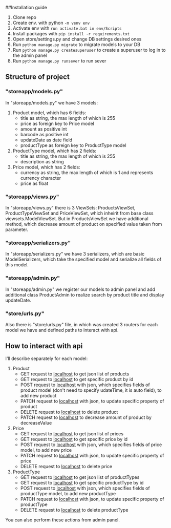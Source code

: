 ##Installation guide
1. Clone repo
2. Create env. with python ``` -m venv env ```
3. Activate env with ``` run activate.bat in env/Scripts ```
4. Install packages with ``` pip install -r requirements.txt ```
5. Open store/settings.py and change DB settings desired ones
6. Run ``` python manage.py migrate ``` to migrate models to your DB
7. Run ``` python manage.py createsuperuser ``` to create a superuser to log in to the admin panel
8. Run ``` python manage.py runsever ``` to run sever

## Structure of project

### "storeapp/models.py"

In "storeapp/models.py" we have 3 models:
1. Product model, which has 6 fields:
   - title as string, the max length of which is 255
   - price as foreign key to Price model
   - amount as positive int
   - barcode as positive int
   - updateDate as date field
   - productType as foreign key to ProductType model
2. ProductType model, which has 2 fields:
   - title as string, the max length of which is 255
   - description as string
3. Price model, which has 2 fields:
   - currency as string, the max length of which is 1 and represents currency character
   - price as float

### "storeapp/views.py"
In "storeapp/views.py" there is 3 ViewSets: ProductsViewSet, ProductTypeViewSet and PriceViewSet, which inheirit from base class viewsets.ModelViewSet. But in ProductsViewSet we have additional method, which decrease amount of product on specified value taken from parameter.

### "storeapp/serializers.py"
In "storeapp/serializers.py" we have 3 serializers, which are basic ModelSerializers, which take the specified model and serialize all fields of this model.

### "storeapp/admin.py"
In "storeapp/admin.py" we register our models to admin panel and add additional class ProductAdmin to realize search by product title and display updateDate.

### "store/urls.py"
Also there is "store/urls.py" file, in which was created 3 routers for each model we have and defined paths to interact with api.

## How to interact with api

I'll describe separately for each model:
1. Product
   - GET request to [localhost](127.0.0.1/api/product) to get json list of products
   - GET request to [localhost](127.0.0.1/api/product/<pk>) to get specific product by id
   - POST request to [localhost](127.0.0.1/api/product/) with json, which specifies fields of product model (don't need to specify udateTime, it is auto field), to add new product
   - PATCH request to [localhost](127.0.0.1/api/product/<pk>) with json, to update specific property of product
   - DELETE request to [localhost](127.0.0.1/api/product/<pk>) to delete product
   - PATCH request to [localhost](127.0.0.1/api/product/<pk>/updateAmount/<decreaseValue>) to decrease amount of product by decreaseValue
2. Price
   - GET request to [localhost](127.0.0.1/api/price) to get json list of prices
   - GET request to [localhost](127.0.0.1/api/price/<pk>) to get specific price by id
   - POST request to [localhost](127.0.0.1/api/price/) with json, which specifies fields of price model, to add new price
   - PATCH request to [localhost](127.0.0.1/api/price/<pk>) with json, to update specific property of price
   - DELETE request to [localhost](127.0.0.1/api/price/<pk>) to delete price
3. ProductType
   - GET request to [localhost](127.0.0.1/api/productType) to get json list of productTypes
   - GET request to [localhost](127.0.0.1/api/productType/<pk>) to get specific productType by id
   - POST request to [localhost](127.0.0.1/api/productType/) with json, which specifies fields of productType model, to add new productType
   - PATCH request to [localhost](127.0.0.1/api/productType/<pk>) with json, to update specific property of productType
   - DELETE request to [localhost](127.0.0.1/api/productType/<pk>) to delete productType

You can also perform these actions from admin panel.